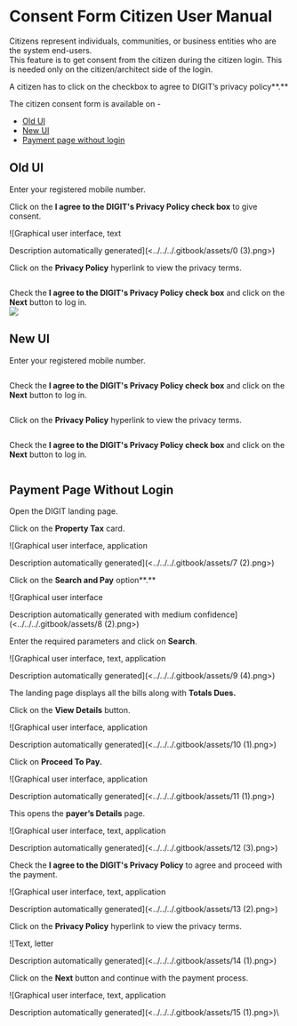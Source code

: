 # Consent Form Citizen User Manual

Citizens represent individuals, communities, or business entities who are the system end-users.\
This feature is to get consent from the citizen during the citizen login. This is needed only on the citizen/architect side of the login.

A citizen has to click on the checkbox to agree to DIGIT’s privacy policy**.**

The citizen consent form is available on -

* [Old UI](consent-form-citizen-user-manual.md#old-ui)
* [New UI](consent-form-citizen-user-manual.md#new-ui)
* [Payment page without login](consent-form-citizen-user-manual.md#payment-page-without-login)

## **Old UI**

Enter your registered mobile number.

Click on the **I agree to the DIGIT's Privacy Policy check box** to give consent.

![Graphical user interface, text

Description automatically generated](<../../../.gitbook/assets/0 (3).png>)

Click on the **Privacy Policy** hyperlink to view the privacy terms.

<div align="left">

<img src="../../../.gitbook/assets/1 (2).png" alt="">

</div>

Check the **I agree to the DIGIT's Privacy Policy check box** and click on the **Next** button to log in.\
![](../../../.gitbook/assets/2.png)

## **New UI**

Enter your registered mobile number.

<div align="left">

<img src="../../../.gitbook/assets/3 (1).png" alt="">

</div>

Check the **I agree to the DIGIT's Privacy Policy check box** and click on the **Next** button to log in.

<div align="left">

<img src="../../../.gitbook/assets/4 (3).png" alt="">

</div>

Click on the **Privacy Policy** hyperlink to view the privacy terms.

<div align="left">

<img src="../../../.gitbook/assets/5 (3).png" alt="">

</div>

Check the **I agree to the DIGIT's Privacy Policy check box** and click on the **Next** button to log in.

<div align="left">

<img src="../../../.gitbook/assets/6 (1).png" alt="">

</div>

## **Payment Page Without Login**

Open the DIGIT landing page.

Click on the **Property Tax** card.

![Graphical user interface, application

Description automatically generated](<../../../.gitbook/assets/7 (2).png>)

Click on the **Search and Pay** option**.**

![Graphical user interface

Description automatically generated with medium confidence](<../../../.gitbook/assets/8 (2).png>)

Enter the required parameters and click on **Search**.

![Graphical user interface, text, application

Description automatically generated](<../../../.gitbook/assets/9 (4).png>)

The landing page displays all the bills along with **Totals Dues.**

Click on the **View Details** button.

![Graphical user interface, application

Description automatically generated](<../../../.gitbook/assets/10 (1).png>)

Click on **Proceed To Pay.**

![Graphical user interface, application

Description automatically generated](<../../../.gitbook/assets/11 (1).png>)

This opens the **payer’s Details** page.

![Graphical user interface, text, application

Description automatically generated](<../../../.gitbook/assets/12 (3).png>)

Check the **I agree to the DIGIT's Privacy Policy** to agree and proceed with the payment.

![Graphical user interface, text, application

Description automatically generated](<../../../.gitbook/assets/13 (2).png>)

Click on the **Privacy Policy** hyperlink to view the privacy terms.

![Text, letter

Description automatically generated](<../../../.gitbook/assets/14 (1).png>)

Click on the **Next** button and continue with the payment process.

![Graphical user interface, text, application

Description automatically generated](<../../../.gitbook/assets/15 (1).png>)\
